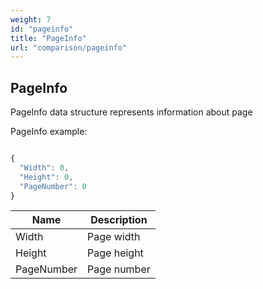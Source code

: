 ```yaml
---
weight: 7
id: "pageinfo"
title: "PageInfo"
url: "comparison/pageinfo"
---
```


## PageInfo ##

PageInfo data structure represents information about page

PageInfo example:


```javascript 

{
  "Width": 0,
  "Height": 0,
  "PageNumber": 0
}

 ```



 

|Name|Description
|---|---
|Width|Page width
|Height|Page height
|PageNumber|Page number

 


